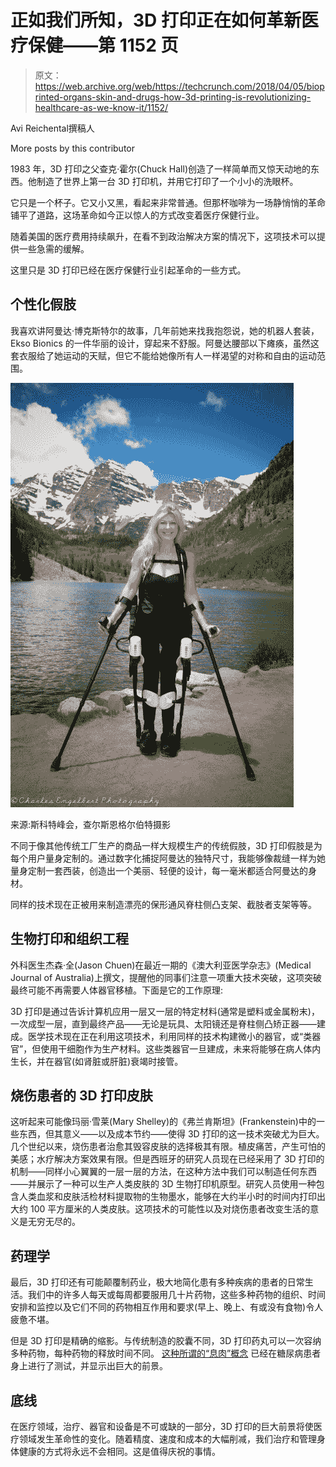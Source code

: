 # 正如我们所知，3D 打印正在如何革新医疗保健——第 1152 页

> 原文：<https://web.archive.org/web/https://techcrunch.com/2018/04/05/bioprinted-organs-skin-and-drugs-how-3d-printing-is-revolutionizing-healthcare-as-we-know-it/1152/>

Avi Reichental撰稿人

More posts by this contributor

1983 年，3D 打印之父查克·霍尔(Chuck Hall)创造了一样简单而又惊天动地的东西。他制造了世界上第一台 3D 打印机，并用它打印了一个小小的洗眼杯。

它只是一个杯子。它又小又黑，看起来非常普通。但那杯咖啡为一场静悄悄的革命铺平了道路，这场革命如今正以惊人的方式改变着医疗保健行业。

随着美国的医疗费用持续飙升，在看不到政治解决方案的情况下，这项技术可以提供一些急需的缓解。

这里只是 3D 打印已经在医疗保健行业引起革命的一些方式。

## 个性化假肢

我喜欢讲阿曼达·博克斯特尔的故事，几年前她来找我抱怨说，她的机器人套装，Ekso Bionics 的一件华丽的设计，穿起来不舒服。阿曼达腰部以下瘫痪，虽然这套衣服给了她运动的天赋，但它不能给她像所有人一样渴望的对称和自由的运动范围。

![](img/3a6337d679a90d2193cfe2191c714541.png)

来源:斯科特峰会，查尔斯恩格尔伯特摄影

不同于像其他传统工厂生产的商品一样大规模生产的传统假肢，3D 打印假肢是为每个用户量身定制的。通过数字化捕捉阿曼达的独特尺寸，我能够像裁缝一样为她量身定制一套西装，创造出一个美丽、轻便的设计，每一毫米都适合阿曼达的身材。

同样的技术现在正被用来制造漂亮的保形通风脊柱侧凸支架、截肢者支架等等。

## 生物打印和组织工程

外科医生杰森·全(Jason Chuen)在最近一期的《澳大利亚医学杂志》(Medical Journal of Australia)上撰文，提醒他的同事们注意一项重大技术突破，这项突破最终可能不再需要人体器官移植。下面是它的工作原理:

3D 打印是通过告诉计算机应用一层又一层的特定材料(通常是塑料或金属粉末)，一次成型一层，直到最终产品——无论是玩具、太阳镜还是脊柱侧凸矫正器——建成。医学技术现在正在利用这项技术，利用同样的技术构建微小的器官，或“类器官”，但使用干细胞作为生产材料。这些类器官一旦建成，未来将能够在病人体内生长，并在器官(如肾脏或肝脏)衰竭时接管。

## 烧伤患者的 3D 打印皮肤

这听起来可能像玛丽·雪莱(Mary Shelley)的《弗兰肯斯坦》(Frankenstein)中的一些东西，但其意义——以及成本节约——使得 3D 打印的这一技术突破尤为巨大。几个世纪以来，烧伤患者治愈其毁容皮肤的选择极其有限。植皮痛苦，产生可怕的美感；水疗解决方案效果有限。但是西班牙的研究人员现在已经采用了 3D 打印的机制——同样小心翼翼的一层一层的方法，在这种方法中我们可以制造任何东西——并展示了一种可以生产人类皮肤的 3D 生物打印机原型。研究人员使用一种包含人类血浆和皮肤活检材料提取物的生物墨水，能够在大约半小时的时间内打印出大约 100 平方厘米的人类皮肤。这项技术的可能性以及对烧伤患者改变生活的意义是无穷无尽的。

## 药理学

最后，3D 打印还有可能颠覆制药业，极大地简化患有多种疾病的患者的日常生活。我们中的许多人每天或每周都要服用几十片药物，这些多种药物的组织、时间安排和监控以及它们不同的药物相互作用和要求(早上、晚上、有或没有食物)令人疲惫不堪。

但是 3D 打印是精确的缩影。与传统制造的胶囊不同，3D 打印药丸可以一次容纳多种药物，每种药物的释放时间不同。 [这种所谓的“息肉”概念](https://web.archive.org/web/20191119193647/https://www.ncbi.nlm.nih.gov/pubmed/26390808) 已经在糖尿病患者身上进行了测试，并显示出巨大的前景。

## 底线

在医疗领域，治疗、器官和设备是不可或缺的一部分，3D 打印的巨大前景将使医疗领域发生革命性的变化。随着精度、速度和成本的大幅削减，我们治疗和管理身体健康的方式将永远不会相同。这是值得庆祝的事情。